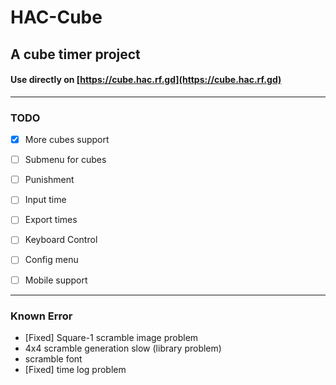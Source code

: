 # HAC-Cube
## A cube timer project

#### Use directly on [https://cube.hac.rf.gd](https://cube.hac.rf.gd)

---

### TODO
- [x] More cubes support

- [ ] Submenu for cubes

- [ ] Punishment

- [ ] Input time

- [ ] Export times

- [ ] Keyboard Control

- [ ] Config menu

- [ ] Mobile support

---

### Known Error

- [Fixed] Square-1 scramble image problem
- 4x4 scramble generation slow (library problem)
- scramble font
- [Fixed] time log problem
